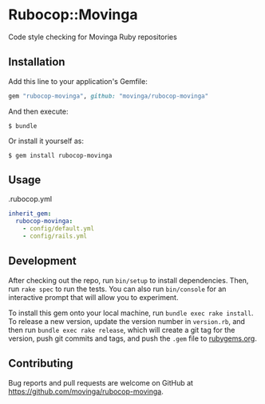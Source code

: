 # Rubocop::Movinga

Code style checking for Movinga Ruby repositories

## Installation

Add this line to your application's Gemfile:

```ruby
gem "rubocop-movinga", github: "movinga/rubocop-movinga"
```

And then execute:

    $ bundle

Or install it yourself as:

    $ gem install rubocop-movinga

## Usage

.rubocop.yml

```yml
inherit_gem:
  rubocop-movinga:
    - config/default.yml
    - config/rails.yml
```

## Development

After checking out the repo, run `bin/setup` to install dependencies. Then, run `rake spec` to run the tests. You can also run `bin/console` for an interactive prompt that will allow you to experiment.

To install this gem onto your local machine, run `bundle exec rake install`. To release a new version, update the version number in `version.rb`, and then run `bundle exec rake release`, which will create a git tag for the version, push git commits and tags, and push the `.gem` file to [rubygems.org](https://rubygems.org).

## Contributing

Bug reports and pull requests are welcome on GitHub at https://github.com/movinga/rubocop-movinga.
